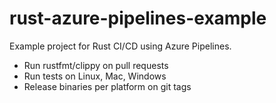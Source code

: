 # rust-azure-pipelines-example

Example project for Rust CI/CD using Azure Pipelines.
- Run rustfmt/clippy on pull requests
- Run tests on Linux, Mac, Windows
- Release binaries per platform on git tags

